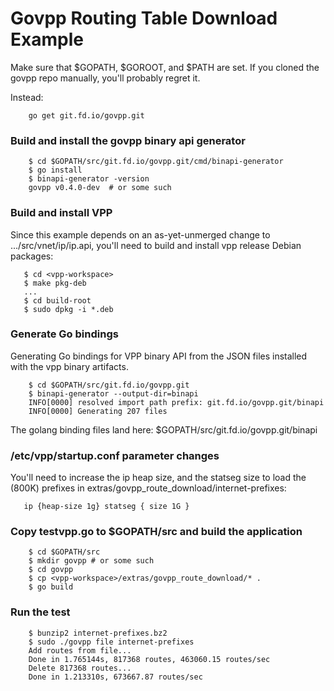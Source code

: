 Govpp Routing Table Download Example
====================================

Make sure that $GOPATH, $GOROOT, and $PATH are set. If you cloned the
govpp repo manually, you'll probably regret it.

Instead:

```
    go get git.fd.io/govpp.git
```

### Build and install the govpp binary api generator

```
    $ cd $GOPATH/src/git.fd.io/govpp.git/cmd/binapi-generator
    $ go install
    $ binapi-generator -version
    govpp v0.4.0-dev  # or some such
```
### Build and install VPP

Since this example depends on an as-yet-unmerged change to
.../src/vnet/ip/ip.api, you'll need to build and install vpp
release Debian packages:

```
   $ cd <vpp-workspace>
   $ make pkg-deb
   ...
   $ cd build-root
   $ sudo dpkg -i *.deb
```
### Generate Go bindings

Generating Go bindings for VPP binary API from the JSON files
installed with the vpp binary artifacts.

```
    $ cd $GOPATH/src/git.fd.io/govpp.git
    $ binapi-generator --output-dir=binapi
    INFO[0000] resolved import path prefix: git.fd.io/govpp.git/binapi
    INFO[0000] Generating 207 files
```

The golang binding files land here: $GOPATH/src/git.fd.io/govpp.git/binapi

### /etc/vpp/startup.conf parameter changes

You'll need to increase the ip heap size, and the statseg size to
load the (800K) prefixes in extras/govpp_route_download/internet-prefixes:

```
   ip {heap-size 1g} statseg { size 1G }
```

### Copy testvpp.go to $GOPATH/src and build the application

```
    $ cd $GOPATH/src
    $ mkdir govpp # or some such
    $ cd govpp
    $ cp <vpp-workspace>/extras/govpp_route_download/* .
    $ go build
```

### Run the test
```
    $ bunzip2 internet-prefixes.bz2
    $ sudo ./govpp file internet-prefixes
    Add routes from file...
    Done in 1.765144s, 817368 routes, 463060.15 routes/sec
    Delete 817368 routes...
    Done in 1.213310s, 673667.87 routes/sec
```
